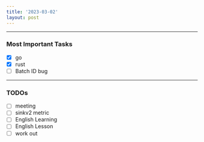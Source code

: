 ```yaml
---
title: '2023-03-02'
layout: post
---
```


---
### Most Important Tasks

- [x] go
- [x] rust
- [ ] Batch ID bug

---

### TODOs
- [ ] meeting
- [ ] sinkv2 metric
- [ ] English Learning
- [ ] English Lesson
- [ ] work out
